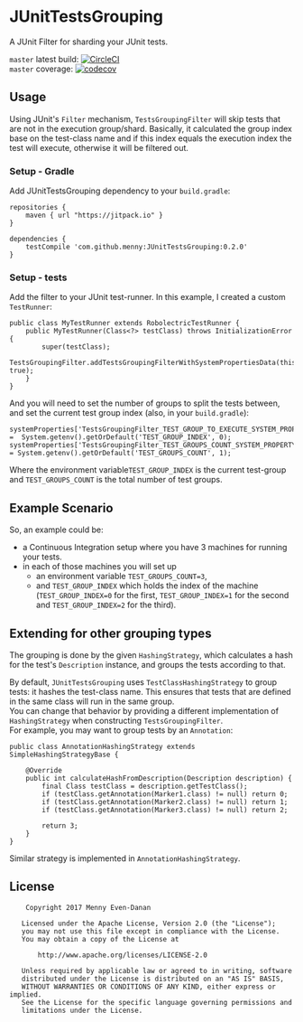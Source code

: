 # JUnitTestsGrouping
A JUnit Filter for sharding your JUnit tests.

`master` latest build: [![CircleCI](https://circleci.com/gh/menny/JUnitTestsGrouping/tree/master.svg?style=svg)](https://circleci.com/gh/menny/JUnitTestsGrouping/tree/master)<br/>
`master` coverage: [![codecov](https://codecov.io/gh/menny/JUnitTestsGrouping/branch/master/graph/badge.svg)](https://codecov.io/gh/menny/JUnitTestsGrouping)

## Usage
Using JUnit's `Filter` mechanism, `TestsGroupingFilter` will skip tests that are not in the execution group/shard.
Basically, it calculated the group index base on the test-class name and if this index equals the execution index
the test will execute, otherwise it will be filtered out.

### Setup - Gradle
Add JUnitTestsGrouping dependency to your `build.gradle`:
```
repositories {
    maven { url "https://jitpack.io" }
}

dependencies {
    testCompile 'com.github.menny:JUnitTestsGrouping:0.2.0'
}
```

### Setup - tests
Add the filter to your JUnit test-runner. In this example, I created a custom `TestRunner`:
```
public class MyTestRunner extends RobolectricTestRunner {
    public MyTestRunner(Class<?> testClass) throws InitializationError {
        super(testClass);
        TestsGroupingFilter.addTestsGroupingFilterWithSystemPropertiesData(this, true);
    }
}
```

And you will need to set the number of groups to split the tests between, and set the current test group index (also, in your `build.gradle`):
```
systemProperties['TestsGroupingFilter_TEST_GROUP_TO_EXECUTE_SYSTEM_PROPERTY_KEY'] =  System.getenv().getOrDefault('TEST_GROUP_INDEX', 0);
systemProperties['TestsGroupingFilter_TEST_GROUPS_COUNT_SYSTEM_PROPERTY_KEY'] = System.getenv().getOrDefault('TEST_GROUPS_COUNT', 1);
```

Where the environment variable`TEST_GROUP_INDEX` is the current test-group and `TEST_GROUPS_COUNT` is the total number of test groups.

## Example Scenario
So, an example could be:

 * a Continuous Integration setup where you have 3 machines for running your tests.
 * in each of those machines you will set up
   * an environment variable `TEST_GROUPS_COUNT=3`,
   * and `TEST_GROUP_INDEX` which holds the index of the machine (`TEST_GROUP_INDEX=0` for the first, `TEST_GROUP_INDEX=1`
for the second and `TEST_GROUP_INDEX=2` for the third).

## Extending for other grouping types
The grouping is done by the given `HashingStrategy`, which calculates a hash for the test's `Description` instance, and groups the tests according to that.

By default, `JUnitTestsGrouping` uses `TestClassHashingStrategy` to group tests: it hashes the test-class name. This ensures that tests that are defined in the same class will run in the same group.<br>
You can change that behavior by providing a different implementation of `HashingStrategy` when constructing `TestsGroupingFilter`.<br>
For example, you may want to group tests by an `Annotation`:
```
public class AnnotationHashingStrategy extends SimpleHashingStrategyBase {

    @Override
    public int calculateHashFromDescription(Description description) {
        final Class testClass = description.getTestClass();
        if (testClass.getAnnotation(Marker1.class) != null) return 0;
        if (testClass.getAnnotation(Marker2.class) != null) return 1;
        if (testClass.getAnnotation(Marker3.class) != null) return 2;
        
        return 3;
    }
}
```


Similar strategy is implemented in `AnnotationHashingStrategy`.

## License
```
    Copyright 2017 Menny Even-Danan

   Licensed under the Apache License, Version 2.0 (the "License");
   you may not use this file except in compliance with the License.
   You may obtain a copy of the License at

       http://www.apache.org/licenses/LICENSE-2.0

   Unless required by applicable law or agreed to in writing, software
   distributed under the License is distributed on an "AS IS" BASIS,
   WITHOUT WARRANTIES OR CONDITIONS OF ANY KIND, either express or implied.
   See the License for the specific language governing permissions and
   limitations under the License.
```
